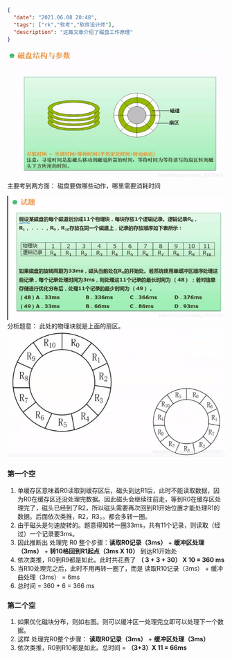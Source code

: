```json
{
  "date": "2021.06.08 20:48",
  "tags": ["rk","软考","软件设计师"],
  "description": "这篇文章介绍了磁盘工作原理"
}
```


![在这里插入图片描述](../../../assets/content/ruankao/sjs/2.16/01.png)
主要考到两方面： 磁盘要做哪些动作，哪里需要消耗时间

![在这里插入图片描述](../../../assets/content/ruankao/sjs/2.16/02.png)
分析题意： 
此处的物理块就是上面的扇区。
![在这里插入图片描述](../../../assets/content/ruankao/sjs/2.16/03.png)
###  第一个空
1. 单缓存区意味着R0读取到缓存区后，磁头到达R1后，此时不能读取数据，因为R0在缓存区还没处理完数据。因此磁头会继续往前走，等到R0在缓存区处理完了，磁头已经到了R2，所以磁头需要再次回到R1开始位置才能处理R1的数据。后面依次类推，R2，R3。。都会多转一圈。
2. 由于磁头是匀速旋转的。题意得知转一圈33ms，共有11个记录，则读取（经过）一个记录要3ms。
3. 因此推断出 处理完 R0 整个步骤：**读取R0记录（3ms）** + **缓冲区处理（3ms）**  +  **转10格回到R1起点（3ms X 10）** 到达R1开始处 
4. 依次类推，R0到R9都是如此。此时共花费了 **（ 3 + 3 + 30） X 10 = 360 ms**
5. 当R10处理完之后，此时不用再转一圈了，而是 读取R10记录（3ms） + 缓冲曲处理（3ms） = 6ms
6. 总时间 = 360 + 6 = 366 ms


### 第二个空
1. 如果优化磁块分布，则如右图。则可以缓冲区一处理完立即可以处理下一个数据。
2. 这样 处理完R0整个步骤： **读取R0记录（3ms）** +  **缓冲区处理（3ms）**
3. 依次类推，R0到R10都是如此。总时间  = **（3+3）X 11 = 66ms**
